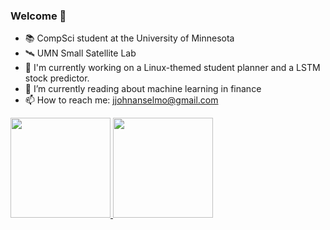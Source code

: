 ### Welcome 👋

- 📚 CompSci student at the University of Minnesota
- 🛰️ UMN Small Satellite Lab
- 🔭 I'm currently working on a Linux-themed student planner and a LSTM stock predictor.
- 🌱 I’m currently reading about machine learning in finance
- 📫 How to reach me: jjohnanselmo@gmail.com

<a href="https://github.com/anseljohn">
  <img height="160em" src="https://github-readme-stats.vercel.app/api?username=anseljohn&count_private=true&include_all_commits=true&show_icons=true&theme=gotham&hide_border=true" data-canonical-src="https://github-readme-stats.vercel.app/api?username=anseljohn&amp;show_icons=true&amp;include_all_commits=true&amp;custom_title=GitHub+Stats&amp;theme=vue" style="max-width:100%;">

  <img height="160em" src="https://github-readme-stats.vercel.app/api/top-langs/?username=anseljohn&amp;layout=compact&amp;theme=gotham&hide_border=true&exclude_repo=dotfiles,HouseValuation" data-canonical-src="https://github-readme-stats.vercel.app/api/top-langs/?username=anseljohn&amp;layout=compact&amp;theme=vue" style="max-width:100%;">
</a>
